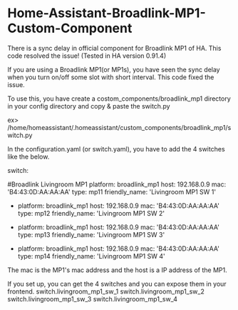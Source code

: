 # Home-Assistant-Broadlink-MP1-Custom-Component
There is a sync delay in official component for Broadlink MP1 of HA. This code resolved the issue! (Tested in HA version 0.91.4)

If you are using a Broadlink MP1(or MP1s), you have seen the sync delay when you turn on/off some slot with short interval.
This code fixed the issue.

To use this, you have create a costom_components/broadlink_mp1 directory in your config directory and copy & paste the switch.py

ex> /home/homeassistant/.homeassistant/custom_components/broadlink_mp1/switch.py

In the configuration.yaml (or switch.yaml), you have to add the 4 switches like the below.

switch:

#Broadlink Livingroom MP1
    platform: broadlink_mp1
    host: 192.168.0.9
    mac: 'B4:43:0D:AA:AA:AA'
    type: mp11
    friendly_name: 'Livingroom MP1 SW 1'

  - platform: broadlink_mp1
    host: 192.168.0.9
    mac: 'B4:43:0D:AA:AA:AA'
    type: mp12
    friendly_name: 'Livingroom MP1 SW 2'

  - platform: broadlink_mp1
    host: 192.168.0.9
    mac: 'B4:43:0D:AA:AA:AA'
    type: mp13
    friendly_name: 'Livingroom MP1 SW 3'

  - platform: broadlink_mp1
    host: 192.168.0.9
    mac: 'B4:43:0D:AA:AA:AA'
    type: mp14
    friendly_name: 'Livingroom MP1 SW 4'


The mac is the MP1's mac address and the host is a IP address of the MP1.

If you set up, you can get the 4 switches and you can expose them in your frontend.
switch.livingroom_mp1_sw_1
switch.livingroom_mp1_sw_2
switch.livingroom_mp1_sw_3
switch.livingroom_mp1_sw_4
